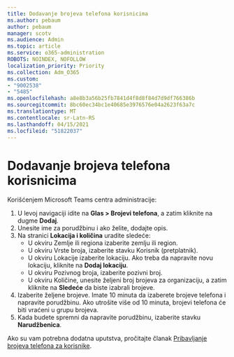```yaml
---
title: Dodavanje brojeva telefona korisnicima
ms.author: pebaum
author: pebaum
manager: scotv
ms.audience: Admin
ms.topic: article
ms.service: o365-administration
ROBOTS: NOINDEX, NOFOLLOW
localization_priority: Priority
ms.collection: Adm_O365
ms.custom:
- "9002538"
- "5485"
ms.openlocfilehash: a8e8b3a56b25fb7841d4f8d8f84d7d9df766386b
ms.sourcegitcommit: 8bc60ec34bc1e40685e3976576e04a2623f63a7c
ms.translationtype: MT
ms.contentlocale: sr-Latn-RS
ms.lasthandoff: 04/15/2021
ms.locfileid: "51822037"
---
```

# <a name="adding-phone-numbers-to-users"></a>Dodavanje brojeva telefona korisnicima

Korišćenjem Microsoft Teams centra administracije:

1. U levoj navigaciji idite na **Glas > Brojevi telefona**, a zatim kliknite na dugme **Dodaj**.
2. Unesite ime za porudžbinu i ako želite, dodajte opis.
3. Na stranici **Lokacija i količina** uradite sledeće:
    - U okviru Zemlje ili regiona izaberite zemlju ili region.
    - U okviru Vrste broja, izaberite stavku Korisnik (pretplatnik).
    - U okviru Lokacije izaberite lokaciju. Ako treba da napravite novu lokaciju, kliknite na **Dodaj lokaciju**.
    - U okviru Pozivnog broja, izaberite pozivni broj.
    - U okviru Količine, unesite željeni broj brojeva za organizaciju, a zatim kliknite na **Sledeće** da biste izabrali brojeve.
4. Izaberite željene brojeve. Imate 10 minuta da izaberete brojeve telefona i napravite porudžbinu. Ako utrošite više od 10 minuta, brojevi telefona će biti vraćeni u grupu brojeva.
5. Kada budete spremni da napravite porudžbinu, izaberite stavku **Narudžbenica**.

Ako su vam potrebna dodatna uputstva, pročitajte članak [Pribavljanje brojeva telefona za korisnike](https://docs.microsoft.com/microsoftteams/getting-phone-numbers-for-your-users).
